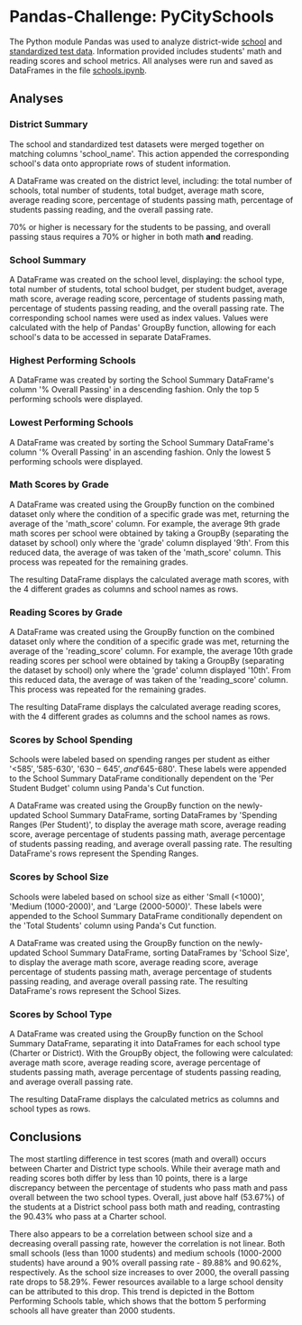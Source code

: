 # Pandas-Challenge: PyCitySchools
The Python module Pandas was used to analyze district-wide [school](../blob/main/Resources/schools_complete.csv) and [standardized test data](../blob/main/Resources/students_complete.csv). Information provided includes students' math and reading scores and school metrics. All analyses were run and saved as DataFrames in the file [schools.ipynb](../blob/main/PyCitySchools/schools.ipynb). 

## Analyses
### District Summary
The school and standardized test datasets were merged together on matching columns 'school_name'. This action appended the corresponding school's data onto appropriate rows of student information. 

A DataFrame was created on the district level, including: the total number of schools, total number of students, total budget, average math score, average reading score, percentage of students passing math, percentage of students passing reading, and the overall passing rate. 

70% or higher is necessary for the students to be passing, and overall passing staus requires a 70% or higher in both math **and** reading. 

### School Summary
A DataFrame was created on the school level, displaying: the school type, total number of students, total school budget, per student budget, average math score, average reading score, percentage of students passing math, percentage of students passing reading, and the overall passing rate. The corresponding school names were used as index values. Values were calculated with the help of Pandas' GroupBy function, allowing for each school's data to be accessed in separate DataFrames. 

### Highest Performing Schools
A DataFrame was created by sorting the School Summary DataFrame's column '% Overall Passing' in a descending fashion. Only the top 5 performing schools were displayed. 

### Lowest Performing Schools
A DataFrame was created by sorting the School Summary DataFrame's column '% Overall Passing' in an ascending fashion. Only the lowest 5 performing schools were displayed. 

### Math Scores by Grade
A DataFrame was created using the GroupBy function on the combined dataset only where the condition of a specific grade was met, returning the average of the 'math_score' column. For example, the average 9th grade math scores per school were obtained by taking a GroupBy (separating the dataset by school) only where the 'grade' column displayed '9th'. From this reduced data, the average of was taken of the 'math_score' column. This process was repeated for the remaining grades. 

The resulting DataFrame displays the calculated average math scores, with the 4 different grades as columns and school names as rows. 

### Reading Scores by Grade
A DataFrame was created using the GroupBy function on the combined dataset only where the condition of a specific grade was met, returning the average of the 'reading_score' column. For example, the average 10th grade reading scores per school were obtained by taking a GroupBy (separating the dataset by school) only where the 'grade' column displayed '10th'. From this reduced data, the average of was taken of the 'reading_score' column. This process was repeated for the remaining grades.

The resulting DataFrame displays the calculated average reading scores, with the 4 different grades as columns and the school names as rows.

### Scores by School Spending
Schools were labeled based on spending ranges per student as either '<$585', '$585-630', '$630-645', and '$645-680'. These labels were appended to the School Summary DataFrame conditionally dependent on the 'Per Student Budget' column using Panda's Cut function. 

A DataFrame was created using the GroupBy function on the newly-updated School Summary DataFrame, sorting DataFrames by 'Spending Ranges (Per Student)', to display the average math score, average reading score, average percentage of students passing math, average percentage of students passing reading, and average overall passing rate. The resulting DataFrame's rows represent the Spending Ranges.

### Scores by School Size
Schools were labeled based on school size as either 'Small (<1000)', 'Medium (1000-2000)', and 'Large (2000-5000)'. These labels were appended to the School Summary DataFrame conditionally dependent on the 'Total Students' column using Panda's Cut function. 

A DataFrame was created using the GroupBy function on the newly-updated School Summary DataFrame, sorting DataFrames by 'School Size', to display the average math score, average reading score, average percentage of students passing math, average percentage of students passing reading, and average overall passing rate. The resulting DataFrame's rows represent the School Sizes.

### Scores by School Type
A DataFrame was created using the GroupBy function on the School Summary DataFrame, separating it into DataFrames for each school type (Charter or District). With the GroupBy object, the following were calculated: average math score, average reading score, average percentage of students passing math, average percentage of students passing reading, and average overall passing rate. 

The resulting DataFrame displays the calculated metrics as columns and school types as rows. 

## Conclusions
The most startling difference in test scores (math and overall) occurs between Charter and District type schools. While their average math and reading scores both differ by less than 10 points, there is a large discrepancy between the percentage of students who pass math and pass overall between the two school types. Overall, just above half (53.67%) of the students at a District school pass both math and reading, contrasting the 90.43% who pass at a Charter school.

There also appears to be a correlation between school size and a decreasing overall passing rate, however the correlation is not linear. Both small schools (less than 1000 students) and medium schools (1000-2000 students) have around a 90% overall passing rate - 89.88% and 90.62%, respectively. As the school size increases to over 2000, the overall passing rate drops to 58.29%. Fewer resources available to a large school density can be attributed to this drop. This trend is depicted in the Bottom Performing Schools table, which shows that the bottom 5 performing schools all have greater than 2000 students.
